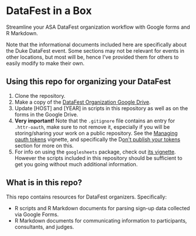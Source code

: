 # DataFest in a Box

Streamline your ASA DataFest organization workflow with Google forms and R Markdown.

Note that the informational documents included here are specifically about the Duke DataFest event. Some sections may not be relevant for events in other locations, but most will be, hence I've provided them for others to easily modify to make their own.

## Using this repo for organizing your DataFest

1. Clone the repository.
2. Make a copy of the [DataFest Organization Google Drive](https://drive.google.com/drive/folders/0B0Y2lFgS9uiDaEZvXzNGZ2xKNmM?usp=sharing).
3. Update [HOST] and [YEAR] in scripts in this repository as well as on the forms in the Google Drive.
4. **Very important!** Note that the `.gitignore` file contains an entry for `.httr-oauth`, make sure to not remove it, especially if you will be storing/sharing your work on a public repository. See the [Managing oauth tokens](https://rawgit.com/jennybc/googlesheets/master/vignettes/managing-auth-tokens.html) vignette, and specifically the D[on't publish your tokens](https://rawgit.com/jennybc/googlesheets/master/vignettes/managing-auth-tokens.html#dont-publish-your-tokens) section for more on this.
5. For info on using the `googlesheets` package, check out [its vignette](https://rawgit.com/jennybc/googlesheets/master/vignettes/basic-usage.html). However the scripts included in this repository should be sufficient to get you going without much additional information.

## What is in this repo?

This repo contains resources for DataFest organizers. Specifically:

- R scripts and R Markdown documents for parsing sign-up data collected via Google Forms.
- R Markdown documents for communicating information to participants, consultants, and judges.
